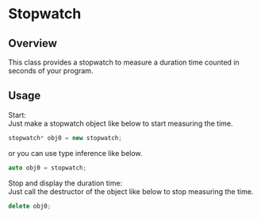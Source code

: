 Stopwatch
=======

## Overview

This class provides a stopwatch to measure a duration time counted in seconds of your program.

## Usage

Start:  
Just make a stopwatch object like below to start measuring the time.

```cpp
stopwatch* obj0 = new stopwatch;
```

or you can use type inference like below.

```cpp
auto obj0 = stopwatch;
```

Stop and display the duration time:  
Just call the destructor of the object like below to stop measuring the time.

```cpp
delete obj0;
```